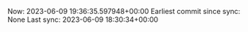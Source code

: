 Now: 2023-06-09 19:36:35.597948+00:00 Earliest commit since sync: None Last sync: 2023-06-09 18:30:34+00:00
